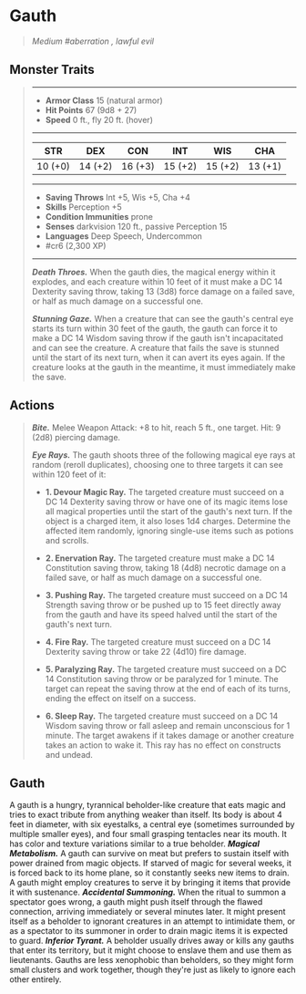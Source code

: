 # Gauth
>*Medium #aberration , lawful evil*
## Monster Traits
>___
>- **Armor Class** 15 (natural armor)
>- **Hit Points** 67 (9d8 + 27)
>- **Speed** 0 ft., fly 20 ft. (hover)
>___
>|STR|DEX|CON|INT|WIS|CHA|
>|:---:|:---:|:---:|:---:|:---:|:---:|
>|10 (+0)|14 (+2)|16 (+3)|15 (+2)|15 (+2)|13 (+1)|
>___
>- **Saving Throws** Int +5, Wis +5, Cha +4
>- **Skills** Perception +5
>- **Condition Immunities** prone
>- **Senses** darkvision 120 ft., passive Perception 15
>- **Languages** Deep Speech, Undercommon
>- #cr6 (2,300 XP)
>___
>***Death Throes.*** When the gauth dies, the magical energy within it explodes, and each creature within 10 feet of it must make a DC 14 Dexterity saving throw, taking 13 (3d8) force damage on a failed save, or half as much damage on a successful one.  
>
>***Stunning Gaze.*** When a creature that can see the gauth's central eye starts its turn within 30 feet of the gauth, the gauth can force it to make a DC 14 Wisdom saving throw if the gauth isn't incapacitated and can see the creature. A creature that fails the save is stunned until the start of its next turn, when it can avert its eyes again. If the creature looks at the gauth in the meantime, it must immediately make the save.  
>
## Actions
>***Bite.*** Melee Weapon Attack: +8 to hit, reach 5 ft., one target. Hit: 9 (2d8) piercing damage.  
>
>***Eye Rays.*** The gauth shoots three of the following magical eye rays at random (reroll duplicates), choosing one to three targets it can see within 120 feet of it:  
>- **1. Devour Magic Ray.** The targeted creature must succeed on a DC 14 Dexterity saving throw or have one of its magic items lose all magical properties until the start of the gauth's next turn. If the object is a charged item, it also loses 1d4 charges. Determine the affected item randomly, ignoring single-use items such as potions and scrolls.
>
>- **2. Enervation Ray.** The targeted creature must make a DC 14 Constitution saving throw, taking 18 (4d8) necrotic damage on a failed save, or half as much damage on a successful one.
>
>- **3. Pushing Ray.** The targeted creature must succeed on a DC 14 Strength saving throw or be pushed up to 15 feet directly away from the gauth and have its speed halved until the start of the gauth's next turn.
>
>- **4. Fire Ray.** The targeted creature must succeed on a DC 14 Dexterity saving throw or take 22 (4d10) fire damage.
>
>- **5. Paralyzing Ray.** The targeted creature must succeed on a DC 14 Constitution saving throw or be paralyzed for 1 minute. The target can repeat the saving throw at the end of each of its turns, ending the effect on itself on a success.
>
>- **6. Sleep Ray.** The targeted creature must succeed on a DC 14 Wisdom saving throw or fall asleep and remain unconscious for 1 minute. The target awakens if it takes damage or another creature takes an action to wake it. This ray has no effect on constructs and undead.
## Gauth
A gauth is a hungry, tyrannical beholder-like creature that eats magic and tries to exact tribute from anything weaker than itself. Its body is about 4 feet in diameter, with six eyestalks, a central eye (sometimes surrounded by multiple smaller eyes), and four small grasping tentacles near its mouth. It has color and texture variations similar to a true beholder.
***Magical Metabolism.***  A gauth can survive on meat but prefers to sustain itself with power drained from magic objects. If starved of magic for several weeks, it is forced back to its home plane, so it constantly seeks new items to drain. A gauth might employ creatures to serve it by bringing it items that provide it with sustenance.
***Accidental Summoning.***  When the ritual to summon a spectator goes wrong, a gauth might push itself through the flawed connection, arriving immediately or several minutes later. It might present itself as a beholder to ignorant creatures in an attempt to intimidate them, or as a spectator to its summoner in order to drain magic items it is expected to guard.
***Inferior Tyrant.***  A beholder usually drives away or kills any gauths that enter its territory, but it might choose to enslave them and use them as lieutenants. Gauths are less xenophobic than beholders, so they might form small clusters and work together, though they're just as likely to ignore each other entirely.